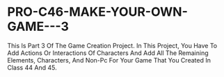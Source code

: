 # PRO-C46-MAKE-YOUR-OWN-GAME---3
This Is Part 3 Of The Game Creation Project. In This Project, You Have To Add Actions Or Interactions Of Characters And Add All The Remaining Elements, Characters, And Non-Pc For Your Game That You Created In Class 44 And 45.
